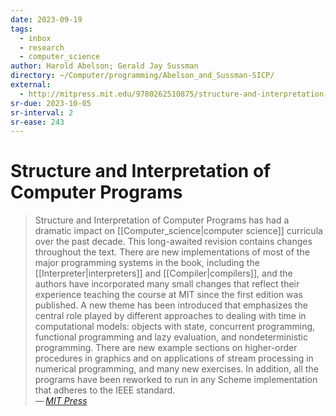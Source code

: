 ```yaml
---
date: 2023-09-19
tags:
  - inbox
  - research
  - computer_science
author: Harold Abelson; Gerald Jay Sussman
directory: ~/Computer/programming/Abelson_and_Sussman-SICP/
external:
  - http://mitpress.mit.edu/9780262510875/structure-and-interpretation-of-computer-programs/
sr-due: 2023-10-05
sr-interval: 2
sr-ease: 243
---
```


# Structure and Interpretation of Computer Programs

> Structure and Interpretation of Computer Programs has had a dramatic impact on
> [[Computer_science|computer science]] curricula over the past decade. This
> long-awaited revision contains changes throughout the text. There are new
> implementations of most of the major programming systems in the book,
> including the [[Interpreter|interpreters]] and [[Compiler|compilers]], and the
> authors have incorporated many small changes that reflect their experience
> teaching the course at MIT since the first edition was published. A new theme
> has been introduced that emphasizes the central role played by different
> approaches to dealing with time in computational models: objects with state,
> concurrent programming, functional programming and lazy evaluation, and
> nondeterministic programming. There are new example sections on higher-order
> procedures in graphics and on applications of stream processing in numerical
> programming, and many new exercises. In addition, all the programs have been
> reworked to run in any Scheme implementation that adheres to the IEEE
> standard.\
> — <cite>[MIT Press](http://mitpress.mit.edu/9780262510875/structure-and-interpretation-of-computer-programs/)</cite>



